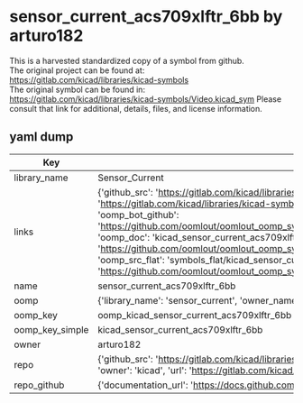 # sensor_current_acs709xlftr_6bb by arturo182  
This is a harvested standardized copy of a symbol from github.  
The original project can be found at:  
https://gitlab.com/kicad/libraries/kicad-symbols  
The original symbol can be found in:
https://gitlab.com/kicad/libraries/kicad-symbols/Video.kicad_sym
Please consult that link for additional, details, files, and license information.  
## yaml dump  
| Key | Value |  
| --- | --- |  
| library_name | Sensor_Current |  
| links | {'github_src': 'https://gitlab.com/kicad/libraries/kicad-symbols/Video.kicad_sym', 'github_src_repo': 'https://gitlab.com/kicad/libraries/kicad-symbols', 'oomp_bot': 'kicad_sensor_current_acs709xlftr_6bb/working', 'oomp_bot_github': 'https://github.com/oomlout/oomlout_oomp_symbol_bot/tree/main/kicad_sensor_current_acs709xlftr_6bb/working', 'oomp_doc': 'kicad_sensor_current_acs709xlftr_6bb/working', 'oomp_doc_github': 'https://github.com/oomlout/oomlout_oomp_symbol_doc/tree/main/kicad_sensor_current_acs709xlftr_6bb/working', 'oomp_src_flat': 'symbols_flat/kicad_sensor_current_acs709xlftr_6bb/working', 'oomp_src_flat_github': 'https://github.com/oomlout/oomlout_oomp_symbol_src/tree/main/kicad_sensor_current_acs709xlftr_6bb/working'} |  
| name | sensor_current_acs709xlftr_6bb |  
| oomp | {'library_name': 'sensor_current', 'owner_name': 'kicad', 'symbol_name': 'sensor_current_acs709xlftr_6bb'} |  
| oomp_key | oomp_kicad_sensor_current_acs709xlftr_6bb |  
| oomp_key_simple | kicad_sensor_current_acs709xlftr_6bb |  
| owner | arturo182 |  
| repo | {'github_src': 'https://gitlab.com/kicad/libraries/kicad-symbols/Video.kicad_sym', 'name': 'libraries/kicad-symbols', 'owner': 'kicad', 'url': 'https://gitlab.com/kicad/libraries/kicad-symbols'} |  
| repo_github | {'documentation_url': 'https://docs.github.com/rest/repos/repos#get-a-repository', 'message': 'Not Found'} |  

